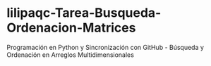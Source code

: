 # lilipaqc-Tarea-Busqueda-Ordenacion-Matrices
Programación en Python y Sincronización con GitHub - Búsqueda y Ordenación en Arreglos Multidimensionales
